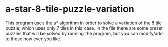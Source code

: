# a-star-8-tile-puzzle-variation
This program uses the a* algorithm in order to solve a variation of the 8 tile puzzle, which uses only 7 tiles in this case.
In the file there are some preset puzzles that will be solved by running the program, but you can modify/add to those how ever you like.
